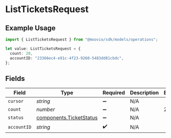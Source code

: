 # ListTicketsRequest

## Example Usage

```typescript
import { ListTicketsRequest } from "@moovio/sdk/models/operations";

let value: ListTicketsRequest = {
  count: 20,
  accountID: "23366ec4-e91c-4f23-9260-5483dd81cbdc",
};
```

## Fields

| Field                                                              | Type                                                               | Required                                                           | Description                                                        | Example                                                            |
| ------------------------------------------------------------------ | ------------------------------------------------------------------ | ------------------------------------------------------------------ | ------------------------------------------------------------------ | ------------------------------------------------------------------ |
| `cursor`                                                           | *string*                                                           | :heavy_minus_sign:                                                 | N/A                                                                |                                                                    |
| `count`                                                            | *number*                                                           | :heavy_minus_sign:                                                 | N/A                                                                | 20                                                                 |
| `status`                                                           | [components.TicketStatus](../../models/components/ticketstatus.md) | :heavy_minus_sign:                                                 | N/A                                                                |                                                                    |
| `accountID`                                                        | *string*                                                           | :heavy_check_mark:                                                 | N/A                                                                |                                                                    |
